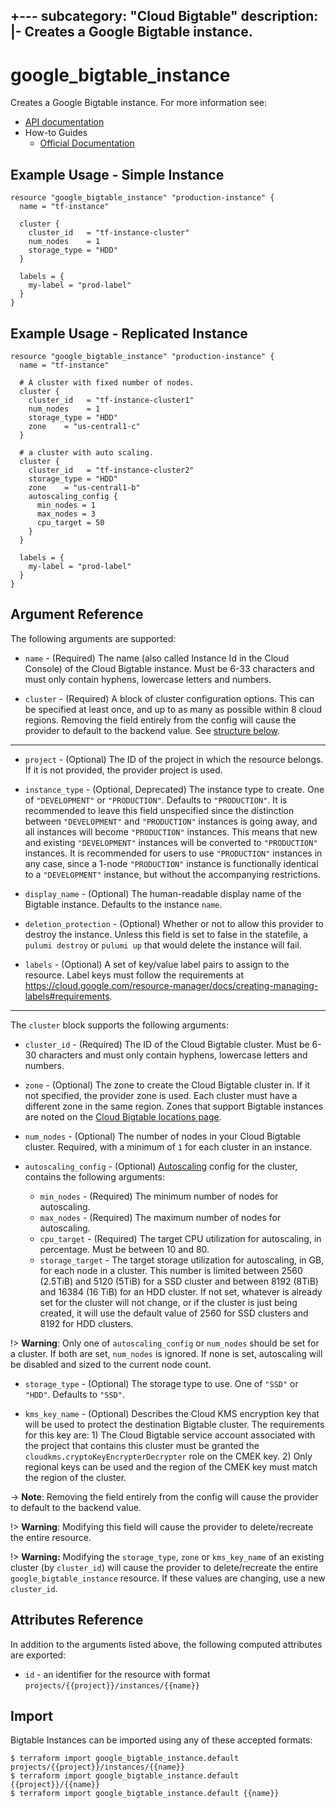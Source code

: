 +---
subcategory: "Cloud Bigtable"
description: |-
  Creates a Google Bigtable instance.
---

# google_bigtable_instance

Creates a Google Bigtable instance. For more information see:

* [API documentation](https://cloud.google.com/bigtable/docs/reference/admin/rest/v2/projects.instances.clusters)
* How-to Guides
    * [Official Documentation](https://cloud.google.com/bigtable/docs)

## Example Usage - Simple Instance

```hcl
resource "google_bigtable_instance" "production-instance" {
  name = "tf-instance"

  cluster {
    cluster_id   = "tf-instance-cluster"
    num_nodes    = 1
    storage_type = "HDD"
  }

  labels = {
    my-label = "prod-label"
  }
}
```

## Example Usage - Replicated Instance

```hcl
resource "google_bigtable_instance" "production-instance" {
  name = "tf-instance"

  # A cluster with fixed number of nodes.
  cluster {
    cluster_id   = "tf-instance-cluster1"
    num_nodes    = 1
    storage_type = "HDD"
    zone    = "us-central1-c"
  }

  # a cluster with auto scaling.
  cluster {
    cluster_id   = "tf-instance-cluster2"
    storage_type = "HDD"
    zone    = "us-central1-b"
    autoscaling_config {
      min_nodes = 1
      max_nodes = 3
      cpu_target = 50
    }
  }

  labels = {
    my-label = "prod-label"
  }
}
```


## Argument Reference

The following arguments are supported:

* `name` - (Required) The name (also called Instance Id in the Cloud Console) of the Cloud Bigtable instance. Must be 6-33 characters and must only contain hyphens, lowercase letters and numbers.

* `cluster` - (Required) A block of cluster configuration options. This can be specified at least once, and up 
to as many as possible within 8 cloud regions. Removing the field entirely from the config will cause the provider
to default to the backend value. See [structure below](#nested_cluster).

-----

* `project` - (Optional) The ID of the project in which the resource belongs. If it
    is not provided, the provider project is used.

* `instance_type` - (Optional, Deprecated) The instance type to create. One of `"DEVELOPMENT"` or `"PRODUCTION"`. Defaults to `"PRODUCTION"`.
    It is recommended to leave this field unspecified since the distinction between `"DEVELOPMENT"` and `"PRODUCTION"` instances is going away,
    and all instances will become `"PRODUCTION"` instances. This means that new and existing `"DEVELOPMENT"` instances will be converted to
    `"PRODUCTION"` instances. It is recommended for users to use `"PRODUCTION"` instances in any case, since a 1-node `"PRODUCTION"` instance
    is functionally identical to a `"DEVELOPMENT"` instance, but without the accompanying restrictions.

* `display_name` - (Optional) The human-readable display name of the Bigtable instance. Defaults to the instance `name`.

* `deletion_protection` - (Optional) Whether or not to allow this provider to destroy the instance. Unless this field is set to false
in the statefile, a `pulumi destroy` or `pulumi up` that would delete the instance will fail.

* `labels` - (Optional) A set of key/value label pairs to assign to the resource. Label keys must follow the requirements at https://cloud.google.com/resource-manager/docs/creating-managing-labels#requirements.


-----

<a name="nested_cluster"></a>The `cluster` block supports the following arguments:

* `cluster_id` - (Required) The ID of the Cloud Bigtable cluster. Must be 6-30 characters and must only contain hyphens, lowercase letters and numbers.

* `zone` - (Optional) The zone to create the Cloud Bigtable cluster in. If it not
specified, the provider zone is used. Each cluster must have a different zone in the same region. Zones that support
Bigtable instances are noted on the [Cloud Bigtable locations page](https://cloud.google.com/bigtable/docs/locations).

* `num_nodes` - (Optional) The number of nodes in your Cloud Bigtable cluster.
Required, with a minimum of `1` for each cluster in an instance.

* `autoscaling_config` - (Optional) [Autoscaling](https://cloud.google.com/bigtable/docs/autoscaling#parameters) config for the cluster, contains the following arguments:

  * `min_nodes` - (Required) The minimum number of nodes for autoscaling.
  * `max_nodes` - (Required) The maximum number of nodes for autoscaling.
  * `cpu_target` - (Required) The target CPU utilization for autoscaling, in percentage. Must be between 10 and 80.
  * `storage_target` - The target storage utilization for autoscaling, in GB, for each node in a cluster. This number is limited between 2560 (2.5TiB) and 5120 (5TiB) for a SSD cluster and between 8192 (8TiB) and 16384 (16 TiB) for an HDD cluster. If not set, whatever is already set for the cluster will not change, or if the cluster is just being created, it will use the default value of 2560 for SSD clusters and 8192 for HDD clusters.

!> **Warning**: Only one of `autoscaling_config` or `num_nodes` should be set for a cluster. If both are set, `num_nodes` is ignored. If none is set, autoscaling will be disabled and sized to the current node count.

* `storage_type` - (Optional) The storage type to use. One of `"SSD"` or
`"HDD"`. Defaults to `"SSD"`.

* `kms_key_name` - (Optional) Describes the Cloud KMS encryption key that will be used to protect the destination Bigtable cluster. The requirements for this key are: 1) The Cloud Bigtable service account associated with the project that contains this cluster must be granted the `cloudkms.cryptoKeyEncrypterDecrypter` role on the CMEK key. 2) Only regional keys can be used and the region of the CMEK key must match the region of the cluster.

-> **Note**: Removing the field entirely from the config will cause the provider to default to the backend value.

!> **Warning**: Modifying this field will cause the provider to delete/recreate the entire resource.

!> **Warning:** Modifying the `storage_type`, `zone` or `kms_key_name` of an existing cluster (by
`cluster_id`) will cause the provider to delete/recreate the entire
`google_bigtable_instance` resource. If these values are changing, use a new
`cluster_id`.

## Attributes Reference

In addition to the arguments listed above, the following computed attributes are exported:

* `id` - an identifier for the resource with format `projects/{{project}}/instances/{{name}}`

## Import

Bigtable Instances can be imported using any of these accepted formats:

```
$ terraform import google_bigtable_instance.default projects/{{project}}/instances/{{name}}
$ terraform import google_bigtable_instance.default {{project}}/{{name}}
$ terraform import google_bigtable_instance.default {{name}}
```
